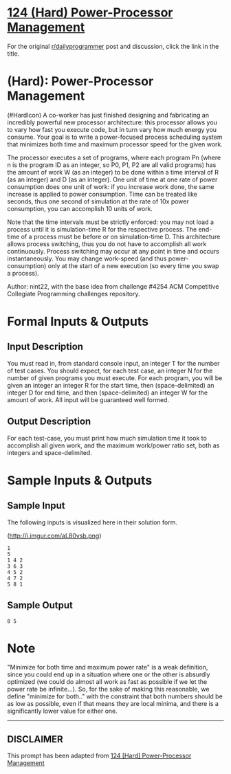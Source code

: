 # [124 (Hard) Power-Processor Management](https://www.reddit.com/r/dailyprogrammer/comments/1fhd6h/06113_challenge_124_hard_powerprocessor_management/)

For the original [r/dailyprogrammer](https://www.reddit.com/r/dailyprogrammer/) post and discussion, click the link in the title.

#  (Hard): Power-Processor Management
(#HardIcon)
A co-worker has just finished designing and fabricating an incredibly powerful new processor architecture: this processor allows you to vary how fast you execute code, but in turn vary how much energy you consume. Your goal is to write a power-focused process scheduling system that minimizes both time and maximum processor speed for the given work.

The processor executes a set of programs, where each program Pn (where n is the program ID as an integer, so P0, P1, P2 are all valid programs) has the amount of work W (as an integer) to be done within a time interval of R (as an integer) and D (as an integer). One unit of time at one rate of power consumption does one unit of work: if you increase work done, the same increase is applied to power consumption. Time can be treated like seconds, thus one second of simulation at the rate of 10x power consumption, you can accomplish 10 units of work.

Note that the time intervals must be strictly enforced: you may not load a process until it is simulation-time R for the respective process. The end-time of a process must be before or on simulation-time D. This architecture allows process switching, thus you do not have to accomplish all work continuously. Process switching may occur at any point in time and occurs instantaneously. You may change work-speed (and thus power-consumption) only at the start of a new execution (so every time you swap a process).

Author: nint22, with the base idea from challenge #4254 ACM Competitive Collegiate Programming challenges repository.

# Formal Inputs & Outputs
## Input Description
You must read in, from standard console input, an integer T for the number of test cases. You should expect, for each test case, an integer N for the number of given programs you must execute. For each program, you will be given an integer an integer R for the start time, then (space-delimited) an integer D for end time, and then (space-delimited) an integer W for the amount of work. All input will be guaranteed well formed.

## Output Description
For each test-case, you must print how much simulation time it took to accomplish all given work, and the maximum work/power ratio set, both as integers and space-delimited.

# Sample Inputs & Outputs
## Sample Input
The following inputs is visualized here in their solution form.

(http://i.imgur.com/aL80vsb.png)

```
1
5
1 4 2
3 6 3
4 5 2
4 7 2
5 8 1
```
## Sample Output

```
8 5
```
# Note
"Minimize for both time and maximum power rate" is a weak definition, since you could end up in a situation where one or the other is absurdly optimized (we could do almost all work as fast as possible if we let the power rate be infinite...). So, for the sake of making this reasonable, we define "minimize for both.." with the constraint that both numbers should be as low as possible, even if that means they are local minima, and there is a significantly lower value for either one.


----
## **DISCLAIMER**
This prompt has been adapted from [124 [Hard] Power-Processor Management](https://www.reddit.com/r/dailyprogrammer/comments/1fhd6h/06113_challenge_124_hard_powerprocessor_management/
)
